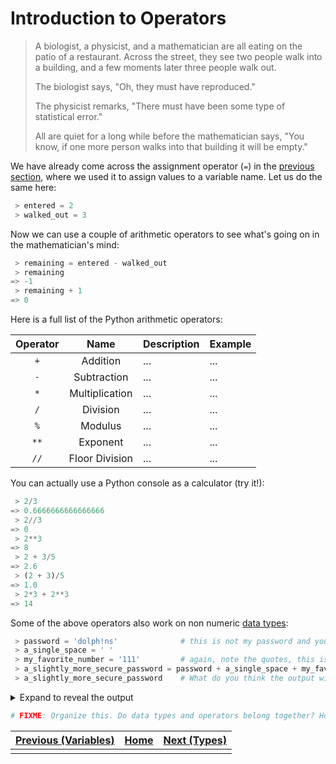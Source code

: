 # Introduction to Operators

> A biologist, a physicist, and a mathematician are all eating on the patio of a restaurant. Across the street, they see two people walk into a building, and a few moments later three people walk out.
>
> The biologist says, "Oh, they must have reproduced."
>
> The physicist remarks, "There must have been some type of statistical error."
>
> All are quiet for a long while before the mathematician says, "You know, if one more person walks into that building it will be empty."

We have already come across the assignment operator (` = `) in the [previous section](variables.md), where we used it to assign values to a variable name. Let us do the same here:
```python
 > entered = 2
 > walked_out = 3
```

Now we can use a couple of arithmetic operators to see what's going on in the mathematician's mind:
```python
 > remaining = entered - walked_out
 > remaining
=> -1
 > remaining + 1
=> 0
```

Here is a full list of the Python arithmetic operators:

| Operator | Name           | Description | Example |
|:--------:|:--------------:|:------------|:--------|
| `+`      | Addition       |    ...      |  ...    |
| `-`      | Subtraction    |    ...      |  ...    |
| `*`      | Multiplication |    ...      |  ...    |
| `/`      | Division       |    ...      |  ...    |
| `%`      | Modulus        |    ...      |  ...    |
| `**`     | Exponent       |    ...      |  ...    |
| `//`     | Floor Division |    ...      |  ...    |

You can actually use a Python console as a calculator (try it!):
```python
 > 2/3
=> 0.6666666666666666
 > 2//3
=> 0
 > 2**3
=> 8
 > 2 + 3/5
=> 2.6
 > (2 + 3)/5
=> 1.0
 > 2*3 + 2**3
=> 14 
```

Some of the above operators also work on non numeric [data types](types_intro.md):

```python
 > password = 'dolph!ns'              # this is not my password and you should never store passwords in code
 > a_single_space = ' '
 > my_favorite_number = '111'         # again, note the quotes, this is different from 111 (without quotes), more on this in the next section
 > a_slightly_more_secure_password = password + a_single_space + my_favorite_number
 > a_slightly_more_secure_password    # What do you think the output will be?
```
<details>
  <summary>Expand to reveal the output</summary>
  <pre><code class='highlighter-rouge'> # Well, it would be the same as:
 > 'dolph!ns' + ' ' + '111'
=> 'dolp!ns 111'</code></pre>
</details>

```python
# FIXME: Organize this. Do data types and operators belong together? How do we explain string concatenation?
```

| [Previous (Variables)](variables.md) | [Home](index.md) | [Next (Types)](types_intro.md) |
|:-------------------------------------|:----------------:|-------------------------------:|
|                                      |                  |                                |
